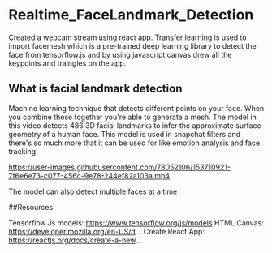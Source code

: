 # Realtime_FaceLandmark_Detection
Created a webcam stream using react app. Transfer learning is used to import facemesh which is a pre-trained deep learning library to detect the face from tensorflow.js and by using javascript canvas drew all the keypoints and traingles on the app.

## What is facial landmark detection

Machine learning technique that detects different points on your face. When you combine these together you're able to generate a mesh. The model in this video detects 486 3D facial landmarks to infer the approximate surface geometry of a human face. This model is used in snapchat filters and there's so much more that it can be used for like emotion analysis and face tracking.


https://user-images.githubusercontent.com/78052106/153710921-7f6e6e73-c077-456c-9e78-244ef82a103a.mp4

The model can also detect multiple faces at a time 


##Resources

Tensorflow.Js models: https://www.tensorflow.org/js/models
HTML Canvas: https://developer.mozilla.org/en-US/d...
Create React App: https://reactjs.org/docs/create-a-new...

